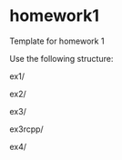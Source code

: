# homework1
Template for homework 1

Use the following structure:

ex1/

ex2/

ex3/

ex3rcpp/

ex4/

